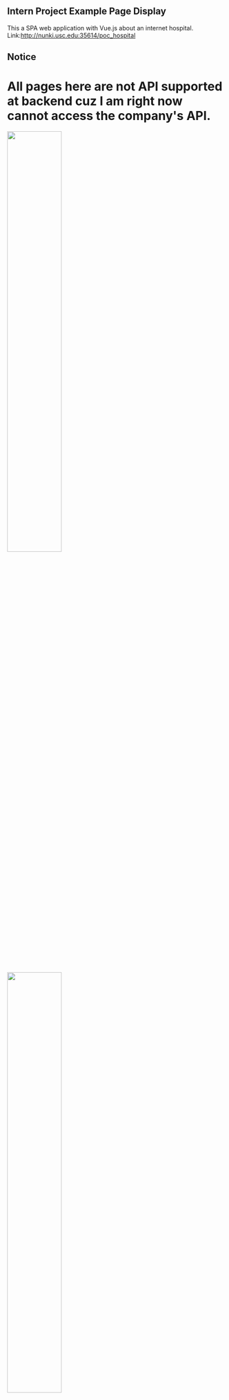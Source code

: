 ## Intern Project Example Page Display
This a SPA web application with Vue.js about an internet hospital.
Link:http://nunki.usc.edu:35614/poc_hospital
## Notice
# All pages here are not API supported at backend cuz I am right now cannot access the company's API.
<img src="https://kaiwenji.github.io/Inter_hospital/dist/example1.png" height="50%" width="50%">
<img src="https://kaiwenji.github.io/Inter_hospital/dist/example2.png" height="50%" width="50%">
<img src="https://kaiwenji.github.io/Inter_hospital/dist/example3.png" height="50%" width="50%">


